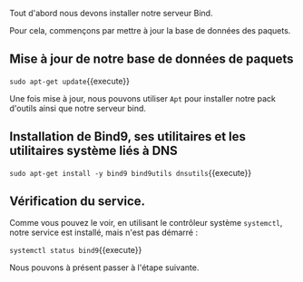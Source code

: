 

Tout d'abord nous devons installer notre serveur Bind.

Pour cela, commençons par mettre à jour la base de données des paquets.

## Mise à jour de notre base de données de paquets
`sudo apt-get update`{{execute}} 

Une fois mise à jour, nous pouvons utiliser `Apt` pour installer notre pack d'outils ainsi que notre serveur bind.

## Installation de Bind9, ses utilitaires et les utilitaires système liés à DNS
`sudo apt-get install -y bind9 bind9utils dnsutils`{{execute}}


## Vérification du service.

Comme vous pouvez le voir, en utilisant le contrôleur système `systemctl`, notre service est installé, mais n'est pas démarré : 

`systemctl status bind9`{{execute}}

Nous pouvons à présent passer à l'étape suivante.
